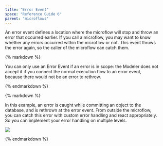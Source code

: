 ```yaml
---
title: "Error Event"
space: "Reference Guide 6"
parent: "microflows"
---
```



An error event defines a location where the microflow will stop and throw an error that occurred earlier. If you call a microflow, you may want to know whether any errors occurred within the microflow or not. This event throws the error again, so the caller of the microflow can catch them.

<div class="alert alert-warning">{% markdown %}

You can only use an Error Event if an error is in scope: the Modeler does not accept it if you connect the normal execution flow to an error event, because there would not be an error to rethrow.

{% endmarkdown %}</div><div class="alert alert-info">{% markdown %}

In this example, an error is caught while committing an object to the database, and is rethrown at the error event. From outside the microflow, you can catch this error with custom error handling and react appropriately. So you can implement your error handling on multiple levels.

![](attachments/16713807/16843954.png)

{% endmarkdown %}</div>

